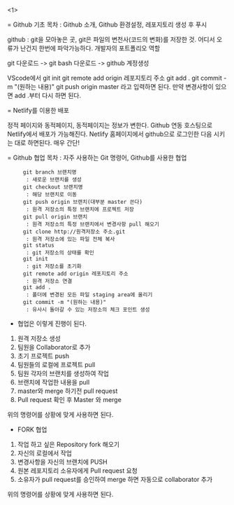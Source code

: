 <1>

= Github 기초
목차 : Github 소개, Github 환경설정, 레포지토리 생성 후 푸시

github : git을 모아놓은 곳, git은 파일의 변천사(코드의 변화)를 저장한 것.
         어디서 오류가 난건지 한번에 파악가능하다.
         개발자의 포트폴리오 역할

git 다운로드 -> git bash 다운로드 -> github 계정생성

VScode에서
         git init
         git remote add origin 레포지토리 주소
         git add .
         git commit -m "(원하는 내용)"
         git push origin master
라고 입력하면 된다. 만약 변경사항이 있으면 add .부터 다시 하면 된다.
        
= Netlify를 이용한 배포

정적 페이지와 동적페이지, 동적페이지는 정보가 변한다.
Github 연동 호스팅으로 Netlify에서 배포가 가능해진다.
Netlify 홈페이지에서 github으로 로그인한 다음 시키는 대로 하면된다.
매우 간단!

= Github 협업
목차 : 자주 사용하는 Git 명령어, Github를 사용한 협업


         git branch 브랜치명
          : 새로운 브랜치를 생성
         git checkout 브랜치명
          : 해당 브랜치로 이동
         git push origin 브랜치(대부분 master 쓴다)
          : 원격 저장소의 특정 브랜치에 프로젝트 저장
         git pull origin 브랜치
          : 원격 저장소의 특정 브랜치에서 변경사항 pull 해오기
         git clone http://원격저장소 주소.git
          : 원격 저장소에 있는 파일 전체 복사
         git status
          : git 저장소의 상태를 확인
         git init
          : git 저장소를 초기화
         git remote add origin 레포지토리 주소
          : 원격 저장소 연결
         git add .
          : 폴더에 변경된 모든 파일 staging area에 올리기
         git commit -m "(원하는 내용)"
          : 유사시 돌아갈 수 있는 저장소의 체크 포인트 생성

 - 협업은 이렇게 진행이 된다.

 1. 원격 저장소 생성
 2. 팀원을 Collaborator로 추가
 3. 초기 프로젝트 push
 4. 팀원들의 로컬에 프로젝트 pull
 5. 팀원 각자의 브랜치를 생성하여 작업
 6. 브랜치에 작업한 내용을 pull
 7. master와 merge 하기전 pull request
 8. Pull request 확인 후 Master 와 merge
 
 위의 명령어를 상황에 맞게 사용하면 된다.

 - FORK 협업

 1. 작업 하고 싶은 Repository fork 해오기
 2. 자신의 로컬에서 작업
 3. 변경사항을 자신의 브랜치에 PUSH
 4. 원본 레포지토리 소유자에게 Pull request 요청
 5. 소유자가 pull request를 승인하여 merge 하면 자동으로 collaborator 추가
 
 위의 명령어를 상황에 맞게 사용하면 된다.
